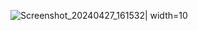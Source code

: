 ![Screenshot_20240427_161532| width=10](https://github.com/alpkarakoc/exam-app/assets/67338903/2a70ef84-839d-482a-9fce-d044d33cc16b) 
